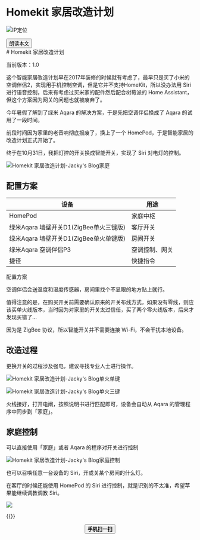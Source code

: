 # Homekit 家居改造计划


<!--more-->
![IP定位](https://tool.lu/netcard/)
<script src="https://code.jquery.com/jquery-3.6.0.min.js"></script>
<script type="text/javascript">$(document).ready(function() {$("#begin_speak").click(function () {
                let content = $("#text").text();
                let msg = new SpeechSynthesisUtterance(content);
                window.speechSynthesis.speak(msg);$("#pause_speak").show();$("#cancel_speak").show();});$("#cancel_speak").click(function () {
                window.speechSynthesis.cancel();$("#pause_speak").hide();$("#resume_speak").hide();$(this).hide();
});$("#pause_speak").click(function () {
                window.speechSynthesis.pause();$("#resume_speak").show();
            });$("#resume_speak").click(function () {
                window.speechSynthesis.resume();$(this).hide();
            });
        });
</script>
   <body>
      <div>
         <input type="button" id="begin_speak"  value="朗读本文">
         <input type="button" id="pause_speak"  style="display:none" value="暂停朗读">
         <input type="button" id="cancel_speak" style="display:none" value="停止朗读">
         <input type="button" id="resume_speak" style="display:none" value="继续朗读">
      </div>
      <div id="text">
# Homekit 家居改造计划

当前版本：1.0

这个智能家居改造计划早在2017年装修的时候就有考虑了，最早只是买了小米的空调伴侣2，实现用手机控制空调，但是它并不支持HomeKit，所以没办法用 Siri 进行语音控制，后来有考虑过买米家的配件然后配合树莓派的 Home Assistant，但这个方案因为网关的问题也就被废弃了。

今年暑假了解到了绿米 Aqara 的解决方案，于是先把空调伴侣换成了 Aqara 的试用了一段时间。

前段时间因为家里的老音响彻底报废了，换上了一个 HomePod，于是智能家居的改造计划正式开始了。

终于在10月31日，我把灯控的开关换成智能开关，实现了 Siri 对电灯的控制。

![Homekit 家居改造计划-Jacky's Blog](https://dl.jackyu.cn/blog/2020/11/2020110108132620.png?x-oss-process=style%2Flarge)家庭

## 配置方案

| 设备                                   | 用途           |
| -------------------------------------- | -------------- |
| HomePod                                | 家庭中枢       |
| 绿米Aqara 墙壁开关D1(ZigBee单火三键版) | 客厅开关       |
| 绿米Aqara 墙壁开关D1(ZigBee单火单键版) | 房间开关       |
| 绿米Aqara 空调伴侣P3                   | 空调控制、网关 |
| 捷径                                   | 快捷指令       |

配置方案

空调伴侣会送温度和湿度传感器，房间里找个不显眼的地方贴上就行。

值得注意的是，在购买开关前需要确认原来的开关布线方式，如果没有零线，则应该买单火线版本，当时因为对家里的开关太过信任，买了两个零火线版本，后来才发现买错了…

因为是 ZigBee 协议，所以智能开关并不需要连接 Wi-Fi，不会干扰本地设备。

## 改造过程

更换开关的过程涉及强电，建议寻找专业人士进行操作。

![Homekit 家居改造计划-Jacky's Blog](https://dl.jackyu.cn/blog/2020/11/2020110108212065-scaled.jpeg?x-oss-process=style%2Flarge)单火单键

![Homekit 家居改造计划-Jacky's Blog](https://dl.jackyu.cn/blog/2020/11/2020110108212725-scaled.jpeg?x-oss-process=style%2Flarge)单火三键

火线接好，打开电闸，按照说明书进行匹配即可，设备会自动从 Aqara 的管理程序中同步到「家庭」。

## 家庭控制

可以直接使用「家庭」或者 Aqara 的程序对开关进行控制

![Homekit 家居改造计划-Jacky's Blog](https://dl.jackyu.cn/blog/2020/11/2020110108220336.png?x-oss-process=style%2Flarge)家庭控制

也可以召唤任意一台设备的 Siri，开或关某个房间的什么灯。

在客厅的时候还能使用 HomePod 的 Siri 进行控制，就是识别的不太准，希望苹果能继续调教调教 Siri。
</div>
<img src="https://tool.lu/netcard/">



{{<music url="https://cdn.jsdelivr.net/gh/ybrc/ybrc.github.io@music/9.mp3" name="" artist="Mr·Yang" cover="https://cdn.jsdelivr.net/gh/ybrc/ybrc.github.io@img/avatar.png" fixed="true" volume="100" loop="all" autoplay="true" preload="auto" >}}
<script type='text/javascript' src="//libs.cdnjs.net/jquery.qrcode/1.0/jquery.qrcode.min.js"></script>
<div id="qrcode"></div> 
<a id="download" download="qrcode.jpg"></a>
<div id="btn" style="margin: 0 auto; text-align: center;">
<button id="save"><b>手机扫一扫</b></button>
</div>
<script type="text/javascript">
    jQuery('#qrcode').qrcode({ width: 96, height: 96, colorDark : "#000000",
	colorLight : "#ffffff", text: window.location.href });$("#save").click(function () {
        var canvas = $('#qrcode').find("canvas").get(0);
        var url = canvas.toDataURL('image/jpeg');$("#download").attr('href', url).get(0).click();
        return false;
    });
</script>
